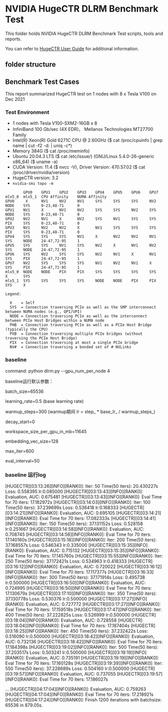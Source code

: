 # NVIDIA HugeCTR DLRM Benchmark Test 
This folder holds NVIDIA HugeCTR DLRM Benchmark Test scripts, tools and reports.

You can refer to [HugeCTR User Guide](https://github.com/NVIDIA/HugeCTR/blob/master/docs/hugectr_user_guide.md) for additional information.

## folder structure
## Benchmark Test Cases

This report summarized HugeCTR test on 1 nodes with 8 x Tesla V100 on Dec 2021

### Test Environment
- 1 nodes with Tesla V100-SXM2-16GB x 8
- InfiniBand 100 Gb/sec (4X EDR)， Mellanox Technologies MT27700 Family
- Intel(R) Xeon(R) Gold 6271C CPU @ 2.60GHz  ($ cat /proc/cpuinfo | grep name | cut -f2 -d: | uniq -c*)
- Memory 384G ($ cat /proc/meminfo)
- Ubuntu 20.04.3 LTS  ($  cat /etc/issue/) (GNU/Linux 5.4.0-26-generic x86_64)   ($  uname -a)
- CUDA Version: 11.4  ($  nvcc -V), Driver Version: 470.57.02  ($  cat /proc/driver/nvidia/version)
- HugeCTR version: 3.2
- `nvidia-smi topo -m`

```
		GPU0	GPU1	GPU2	GPU3	GPU4	GPU5	GPU6	GPU7	mlx5_0	mlx5_1	CPU Affinity    NUMA Affinity
GPU0	 X 		NV1	    NV2	    NV1	 	SYS		SYS		SYS		NV2		NODE	SYS		0-23,48-71		0
GPU1	NV1	 	X 		NV1		NV2		SYS		SYS		NV2		SYS		NODE	SYS		0-23,48-71		0
GPU2	NV2		NV1	 	X 		NV2		SYS		NV1		SYS		SYS		PIX		SYS		0-23,48-71		0
GPU3	NV1		NV2		NV2		X 		NV1		SYS		SYS		SYS		PIX		SYS		0-23,48-71		0
GPU4	SYS		SYS		SYS		NV1		X 		NV2		NV2		NV1		SYS		NODE	24-47,72-95		1
GPU5	SYS		SYS		NV1		SYS		NV2	 	X 		NV1		NV2		SYS		NODE	24-47,72-95		1
GPU6	SYS		NV2		SYS		SYS		NV2		NV1	 	X 		NV1		SYS		PIX		24-47,72-95		1
GPU7	NV2		SYS		SYS		SYS		NV1		NV2		NV1	 	X 		SYS		PIX		24-47,72-95		1
mlx5_0	NODE	NODE	PIX		PIX		SYS		SYS		SYS		SYS	 	X 		SYS		
mlx5_1	SYS		SYS		SYS		SYS		NODE	NODE	PIX		PIX		SYS	 	X 		

Legend:

  X    = Self
  SYS  = Connection traversing PCIe as well as the SMP interconnect between NUMA nodes (e.g., QPI/UPI)
  NODE = Connection traversing PCIe as well as the interconnect between PCIe Host Bridges within a NUMA node
  PHB  = Connection traversing PCIe as well as a PCIe Host Bridge (typically the CPU)
  PXB  = Connection traversing multiple PCIe bridges (without traversing the PCIe Host Bridge)
  PIX  = Connection traversing at most a single PCIe bridge
  NV#  = Connection traversing a bonded set of # NVLinks
```



### baseline 

command: python dlrm.py --gpu_num_per_node 4

baseline运行默认参数：

batch_size=65536

learning_rate=0.5     (base learning rate)

warmup_steps=300  (warmup期间 lr = step_ * base_lr_ / warmup_steps_)

decay_start=0

workspace_size_per_gpu_in_mb=11645 

embedding_vec_size=128

max_iter=600

eval_interval=50

### baseline 运行log

[HUGECTR][03:13:26][INFO][RANK0]: Iter: 50 Time(50 iters): 20.430227s Loss: 0.558395 lr:0.085000
[HUGECTR][03:13:43][INFO][RANK0]: Evaluation, AUC: 0.675481
[HUGECTR][03:13:43][INFO][RANK0]: Eval Time for 70 iters: 17.182972s
[HUGECTR][03:14:03][INFO][RANK0]: Iter: 100 Time(50 iters): 37.239699s Loss: 0.536418 lr:0.168333
[HUGECTR][03:14:21][INFO][RANK0]: Evaluation, AUC: 0.695105
[HUGECTR][03:14:21][INFO][RANK0]: Eval Time for 70 iters: 17.082333s
[HUGECTR][03:14:41][INFO][RANK0]: Iter: 150 Time(50 iters): 37.131152s Loss: 0.528158 lr:0.251667
[HUGECTR][03:14:58][INFO][RANK0]: Evaluation, AUC: 0.708745
[HUGECTR][03:14:58][INFO][RANK0]: Eval Time for 70 iters: 17.140160s
[HUGECTR][03:15:18][INFO][RANK0]: Iter: 200 Time(50 iters): 37.168557s Loss: 0.546343 lr:0.335000
[HUGECTR][03:15:35][INFO][RANK0]: Evaluation, AUC: 0.715132
[HUGECTR][03:15:35][INFO][RANK0]: Eval Time for 70 iters: 17.145760s
[HUGECTR][03:15:55][INFO][RANK0]: Iter: 250 Time(50 iters): 37.172421s Loss: 0.534963 lr:0.418333
[HUGECTR][03:16:12][INFO][RANK0]: Evaluation, AUC: 0.720022
[HUGECTR][03:16:12][INFO][RANK0]: Eval Time for 70 iters: 17.117377s
[HUGECTR][03:16:33][INFO][RANK0]: Iter: 300 Time(50 iters): 37.171914s Loss: 0.495738 lr:0.500000
[HUGECTR][03:16:50][INFO][RANK0]: Evaluation, AUC: 0.724995
[HUGECTR][03:16:50][INFO][RANK0]: Eval Time for 70 iters: 17.130679s
[HUGECTR][03:17:10][INFO][RANK0]: Iter: 350 Time(50 iters): 37.130778s Loss: 0.530376 lr:0.500000
[HUGECTR][03:17:27][INFO][RANK0]: Evaluation, AUC: 0.727772
[HUGECTR][03:17:27][INFO][RANK0]: Eval Time for 70 iters: 17.159518s
[HUGECTR][03:17:47][INFO][RANK0]: Iter: 400 Time(50 iters): 37.222825s Loss: 0.526999 lr:0.500000
[HUGECTR][03:18:04][INFO][RANK0]: Evaluation, AUC: 0.728558
[HUGECTR][03:18:04][INFO][RANK0]: Eval Time for 70 iters: 17.187404s
[HUGECTR][03:18:25][INFO][RANK0]: Iter: 450 Time(50 iters): 37.232422s Loss: 0.516090 lr:0.500000
[HUGECTR][03:18:42][INFO][RANK0]: Evaluation, AUC: 0.732136
[HUGECTR][03:18:42][INFO][RANK0]: Eval Time for 70 iters: 17.184398s
[HUGECTR][03:19:02][INFO][RANK0]: Iter: 500 Time(50 iters): 37.203517s Loss: 0.503241 lr:0.500000
[HUGECTR][03:19:19][INFO][RANK0]: Evaluation, AUC: 0.735191
[HUGECTR][03:19:19][INFO][RANK0]: Eval Time for 70 iters: 17.160128s
[HUGECTR][03:19:39][INFO][RANK0]: Iter: 550 Time(50 iters): 37.228689s Loss: 0.504160 lr:0.500000
[HUGECTR][03:19:57][INFO][RANK0]: Evaluation, AUC: 0.737055
[HUGECTR][03:19:57][INFO][RANK0]: Eval Time for 70 iters: 17.186027s

...
[HUGECTR][04:17:04][INFO][RANK0]: Evaluation, AUC: 0.759263
[HUGECTR][04:17:04][INFO][RANK0]: Eval Time for 70 iters: 17.218921s
[HUGECTR][04:17:24][INFO][RANK0]: Finish 1200 iterations with batchsize: 65536 in 879.05s.



### 